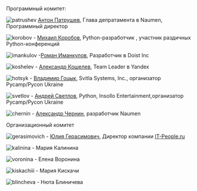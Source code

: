 Программный комитет:

![patrushev](http://dropbucket.ru/pyconru/аpatrushev) [Антон Патрушев](http://www.linkedin.com/in/apatrushev), Глава депратамента в Naumen, Программный директор


![korobov](http://dropbucket.ru/pyconru/korobov) - [Михаил Коробов](http://kmike.ru/), Python-разработчик , участник раздичных Python-конференций 


![imankulov](http://dropbucket.ru/pyconru/imankulov) -[Роман Иманкулов](http://www.linkedin.com/pub/roman-imankulov/44/761/910), Разработчик в Doist Inc


![koshelev](http://dropbucket.ru/pyconru/koshelev) - [Александр Кошелев](http://www.linkedin.com/in/daevaorn), Team Leader в Yandex


![hotsyk](http://dropbucket.ru/pyconru/hotsyk) - [Владимир Гоцык](http://www.linkedin.com/in/hotsyk), Svitla Systems, Inc., организатор Pycamp/Pycon Ukraine


![svetlov](http://dropbucket.ru/pyconru/svetlov) - [Андрей Светлов](http://www.linkedin.com/pub/andrew-svetlov/59/b1/586), Python, Insollo Entertainment,организатор Pycamp/Pycon Ukraine


![chernin](http://dropbucket.ru/pyconru/chernin) -   [Александр Чернин](http://www.linkedin.com/pub/alex-chernin/0/b30/949), разработчик Naumen


Организационный комитет

![gerasimovich](http://dropbucket.ru/pycon/gerasimovich) -   [Юлия Герасимович](http://www.linkedin.com/pub/yulia-gerasimovich/50/623/266), Директор компании [IT-People.ru](http://it-people.ru/)


![kalinina](http://dropbucket.ru/pycon/kalinina) - Мария Калинина


![voronina](http://dropbucket.ru/pycon/voronina) - Елена Воронина


![kiskachiii](http://dropbucket.ru/pycon/kiskachiii) - Мария Кискачи


![blincheva](http://dropbucket.ru/pycon/blincheva) - Нюта Блиничева
